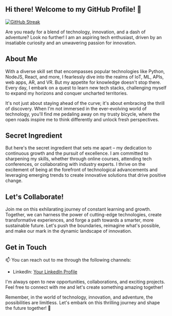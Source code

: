 ## Hi there! Welcome to my GitHub Profile! 👋

[![GitHub Streak](http://github-readme-streak-stats.herokuapp.com?user=captraj&theme=dark&background=000000)](https://git.io/streak-stats)

Are you ready for a blend of technology, innovation, and a dash of adventure? Look no further! I am an aspiring tech enthusiast, driven by an insatiable curiosity and an unwavering passion for innovation.

## About Me
With a diverse skill set that encompasses popular technologies like Python, NodeJS, React, and more, I fearlessly dive into the realms of IoT, ML, APIs, web apps, AR, and VR. But my appetite for knowledge doesn't stop there. Every day, I embark on a quest to learn new tech stacks, challenging myself to expand my horizons and conquer uncharted territories.

It's not just about staying ahead of the curve; it's about embracing the thrill of discovery. When I'm not immersed in the ever-evolving world of technology, you'll find me pedaling away on my trusty bicycle, where the open roads inspire me to think differently and unlock fresh perspectives.

## Secret Ingredient
But here's the secret ingredient that sets me apart – my dedication to continuous growth and the pursuit of excellence. I am committed to sharpening my skills, whether through online courses, attending tech conferences, or collaborating with industry experts. I thrive on the excitement of being at the forefront of technological advancements and leveraging emerging trends to create innovative solutions that drive positive change.

## Let's Collaborate!
Join me on this exhilarating journey of constant learning and growth. Together, we can harness the power of cutting-edge technologies, create transformative experiences, and forge a path towards a smarter, more sustainable future. Let's push the boundaries, reimagine what's possible, and make our mark in the dynamic landscape of innovation.

## Get in Touch
📫 You can reach out to me through the following channels:
- LinkedIn: [Your LinkedIn Profile]([https://www.linkedin.com/in/yourprofile](https://www.linkedin.com/in/biswaraj-choudhury/))

I'm always open to new opportunities, collaborations, and exciting projects. Feel free to connect with me and let's create something amazing together!

Remember, in the world of technology, innovation, and adventure, the possibilities are limitless. Let's embark on this thrilling journey and shape the future together! 🚀
<!--
**captraj/captraj** is a ✨ _special_ ✨ repository because its `README.md` (this file) appears on your GitHub profile.

Here are some ideas to get you started:

- 🔭 I’m currently working on ...
- 🌱 I’m currently learning ...
- 👯 I’m looking to collaborate on ...
- 🤔 I’m looking for help with ...
- 💬 Ask me about ...
- 📫 How to reach me: ...
- 😄 Pronouns: ...
- ⚡ Fun fact: ...
-->

